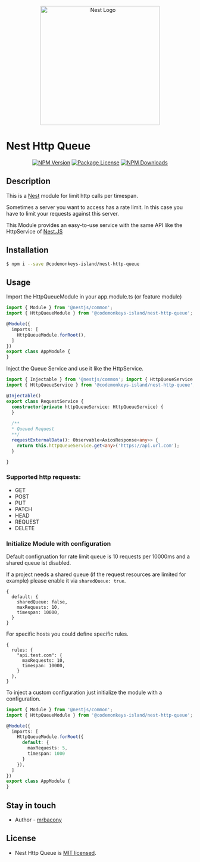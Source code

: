 <p align="center">
  <a href="http://nestjs.com/" target="blank"><img src="https://nestjs.com/img/logo_text.svg" width="320" alt="Nest Logo" /></a>
</p>

# Nest Http Queue

<p align="center">
    <a href="https://www.npmjs.com/@codemonkeys-island/nest-http-queue" target="_blank"><img src="https://img.shields.io/npm/v/@codemonkeys-island/nest-http-queue" alt="NPM Version"/></a>
    <a href="https://www.npmjs.com/@codemonkeys-island/nest-http-queue" target="_blank"><img src="https://img.shields.io/npm/l/@codemonkeys-island/nest-http-queue" alt="Package License"/></a>
    <a href="https://www.npmjs.com/@codemonkeys-island/nest-http-queue" target="_blank"><img src="https://img.shields.io/npm/dm/@codemonkeys-island/nest-http-queue" alt="NPM Downloads"/></a>
</p>

## Description

This is a [Nest](https://github.com/nestjs/nest) module for limit http calls per timespan.

Sometimes a server you want to access has a rate limit. In this case you have to limit your requests against this server.

This Module provides an easy-to-use service with the same API like the HttpService of [Nest.JS](https://github.com/nestjs)


## Installation

```bash
$ npm i --save @codemonkeys-island/nest-http-queue
```


## Usage
Import the HttpQueueModule in your app.module.ts (or feature module)
```typescript
import { Module } from '@nestjs/common';
import { HttpQueueModule } from '@codemonkeys-island/nest-http-queue';

@Module({
  imports: [
    HttpQueueModule.forRoot(),
  ]
})
export class AppModule {
}
```

Inject the Queue Service and use it like the HttpService.
```typescript
import { Injectable } from '@nestjs/common'; import { HttpQueueService } from "./http-queue.service";
import { HttpQueueService } from '@codemonkeys-island/nest-http-queue'; import { Observable } from "rxjs"; import { AxiosResponse } from "axios";

@Injectable()
export class RequestService {    
  constructor(private httpQueueService: HttpQueueService) {
  }
  
  /**
  * Queued Request
  **/
  requestExternalData(): Observable<AxiosResponse<any>> {
    return this.httpQueueService.get<any>('https://api.url.com');
  }

}
```

### Supported http requests:
- GET
- POST
- PUT
- PATCH
- HEAD
- REQUEST
- DELETE

### Initialize Module with configuration
Default configruation for rate limit queue is 10 requests per 10000ms and a shared queue ist disabled.

If a project needs a shared queue (if the request resources are limited for example) please enable it via `sharedQueue: true`.

```json5
{
  default: {
    sharedQueue: false,
    maxRequests: 10,
    timespan: 10000,
  }
}
``` 

For specific hosts you could define specific rules.
```json5
{
  rules: {
    "api.test.com": {
      maxRequests: 10,
      timespan: 10000,
    } 
  },
}
``` 

To inject a custom configuration just initialize the module with a configuration.

```typescript
import { Module } from '@nestjs/common';
import { HttpQueueModule } from '@codemonkeys-island/nest-http-queue';

@Module({
  imports: [
    HttpQueueModule.forRoot({
      default: {
        maxRequests: 5,
        timespan: 1000
      } 
    }),
  ]
})
export class AppModule {
}
```

## Stay in touch

- Author - [mrbacony](https://github.com/mrbacony)

## License

- Nest Http Queue is [MIT licensed](LICENSE).